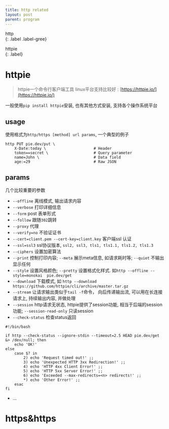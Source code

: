 ```yaml
---
title: http related
layout: post
parent: program
---
```


http  
{: .label .label-gree}

httpie  
{: .label}

# httpie

> httpie一个命令行客户端工具 linux平台支持比较好 : [https://httpie.io/](https://httpie.io/)  

一般使用`pip install httpie`安装, 也有其他方式安装, 支持各个操作系统平台  

## usage

使用格式为`http/https [method] url params`, 一个典型的例子  

```shell
http PUT pie.dev/put \
    X-Date:today \                     # Header
    token==secret \                    # Query parameter
    name=John \                        # Data field
    age:=29                            # Raw JSON
```

## params

几个比较重要的参数  

- `--offline` 离线模式, 输出请求内容
- `--verbose` 打印详细信息
- `--form` post 表单形式
- `--follow` 跟随`302`跳转
- `--proxy` 代理
- `--verify=no` 不验证证书
- `--cert=client.pem --cert-key=client.key` 客户端ssl 认证
- `--ssl=ssl3` ssl协议版本, `ssl2, ssl3, tls1, tls1.1, tls1.2, tls1.3`  
- `--ciphers` 设置加密算法
- `--print` 控制打印内容; `--meta` 展示meta信息, 如请求耗时等; `--quiet` 不输出显示任何
- `--style` 设置风格颜色; `--pretty` 设置格式化样式. 如`http --offline --style=monokai  pie.dev/get`
- `--download` 下载模式, 如 `http --download https://github.com/httpie/cli/archive/master.tar.gz`
- `--stream` 让请求输出类似于`tail -f`命令， 向后传递输出流, 可以用在长连接请求上, 持续输出内容, 并做处理
- `--session` http请求无状态, httpie提供了session功能, 相当于后端的session功能; `--session-read-only` 只读session
- `--check-status` 检查status返回
```shell
#!/bin/bash

if http --check-status --ignore-stdin --timeout=2.5 HEAD pie.dev/get &> /dev/null; then
    echo 'OK!'
else
    case $? in
        2) echo 'Request timed out!' ;;
        3) echo 'Unexpected HTTP 3xx Redirection!' ;;
        4) echo 'HTTP 4xx Client Error!' ;;
        5) echo 'HTTP 5xx Server Error!' ;;
        6) echo 'Exceeded --max-redirects=<n> redirects!' ;;
        *) echo 'Other Error!' ;;
    esac
fi
```
- ...

# https&https



